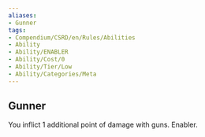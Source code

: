 ```yaml
---
aliases:
- Gunner
tags:
- Compendium/CSRD/en/Rules/Abilities
- Ability
- Ability/ENABLER
- Ability/Cost/0
- Ability/Tier/Low
- Ability/Categories/Meta
---
```


  
## Gunner  
You inflict 1 additional point of damage with guns. Enabler.